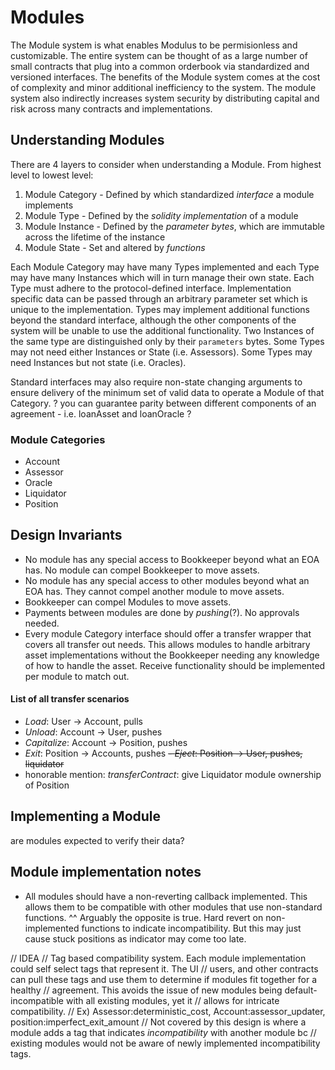 # Modules

The Module system is what enables Modulus to be permisionless and customizable. The entire system can be thought of as a 
large number of small contracts that plug into a common orderbook via standardized and versioned interfaces. The benefits 
of the Module system comes at the cost of complexity and minor additional inefficiency to the system. The module system
also indirectly increases system security by distributing capital and risk across many contracts and implementations.

## Understanding Modules
There are 4 layers to consider when understanding a Module. From highest level to lowest level:
1. Module Category - Defined by which standardized *interface* a module implements  
2. Module Type - Defined by the *solidity implementation* of a module
3. Module Instance - Defined by the *parameter bytes*, which are immutable across the lifetime of the instance
4. Module State - Set and altered by *functions*

Each Module Category may have many Types implemented and each Type may have many Instances which will in turn manage their
own state.
Each Type must adhere to the protocol-defined interface. Implementation specific data can be passed through an arbitrary 
parameter set which is unique to the implementation. Types may implement additional functions beyond the standard interface,
although the other components of the system will be unable to use the additional functionality.
Two Instances of the same type are distinguished only by their `parameters` bytes. Some Types may not need either Instances or State (i.e. Assessors). Some Types may need Instances but not state (i.e. Oracles).

Standard interfaces may also require non-state changing arguments to ensure delivery of the minimum set of valid data to operate
a Module of that Category. ? you can guarantee parity between different components of an agreement - i.e. loanAsset and loanOracle ?

### Module Categories
- Account
- Assessor
- Oracle
- Liquidator
- Position

## Design Invariants
- No module has any special access to Bookkeeper beyond what an EOA has. No module can compel Bookkeeper to move assets.
- No module has any special access to other modules beyond what an EOA has. They cannot compel another module to move assets.
- Bookkeeper can compel Modules to move assets.
- Payments between modules are done by *pushing*(?). No approvals needed.
- Every module Category interface should offer a transfer wrapper that covers all transfer out needs. This allows modules to handle arbitrary asset implementations without the Bookkeeper needing any knowledge of how to handle the asset. Receive functionality should be implemented per module to match out.

#### List of all transfer scenarios
- *Load*: User -> Account, pulls
- *Unload*: Account -> User, pushes
- *Capitalize*: Account -> Position, pushes
- *Exit*: Position -> Accounts, pushes
~~- *Eject*: Position -> User, pushes, liquidator~~
- honorable mention: *transferContract*: give Liquidator module ownership of Position

## Implementing a Module
are modules expected to verify their data?

## Module implementation notes
- All modules should have a non-reverting callback implemented. This allows them to be compatible with other modules
that use non-standard functions.
^^ Arguably the opposite is true. Hard revert on non-implemented functions to indicate incompatibility. But this may
just cause stuck positions as indicator may come too late.


// IDEA
// Tag based compatibility system. Each module implementation could self select tags that represent it. The UI
// users, and other contracts can pull these tags and use them to determine if modules fit together for a healthy
// agreement. This avoids the issue of new modules being default-incompatible with all existing modules, yet it
// allows for intricate compatibility.
// Ex) Assessor:deterministic_cost, Account:assessor_updater, position:imperfect_exit_amount
// Not covered by this design is where a module adds a tag that indicates *incompatibility* with another module bc
// existing modules would not be aware of newly implemented incompatibility tags.
